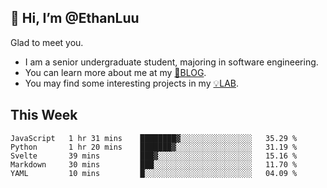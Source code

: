 ## 👋 Hi, I’m @EthanLuu

Glad to meet you.

- I am a senior undergraduate student, majoring in software engineering.
- You can learn more about me at my [📝BLOG](https://blog.ethanloo.cn).
- You may find some interesting projects in my [💡LAB](https://lab.ethanloo.cn).

## This Week
<!--START_SECTION:waka-->
```text
JavaScript   1 hr 31 mins    ████████▓░░░░░░░░░░░░░░░░   35.29 % 
Python       1 hr 20 mins    ███████▓░░░░░░░░░░░░░░░░░   31.19 % 
Svelte       39 mins         ███▓░░░░░░░░░░░░░░░░░░░░░   15.16 % 
Markdown     30 mins         ███░░░░░░░░░░░░░░░░░░░░░░   11.70 % 
YAML         10 mins         █░░░░░░░░░░░░░░░░░░░░░░░░   04.09 % 
```
<!--END_SECTION:waka-->
